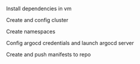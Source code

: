 Install dependencies in vm

Create and config cluster

Create namespaces

Config argocd credentials and launch argocd server

Create and push manifests to repo

